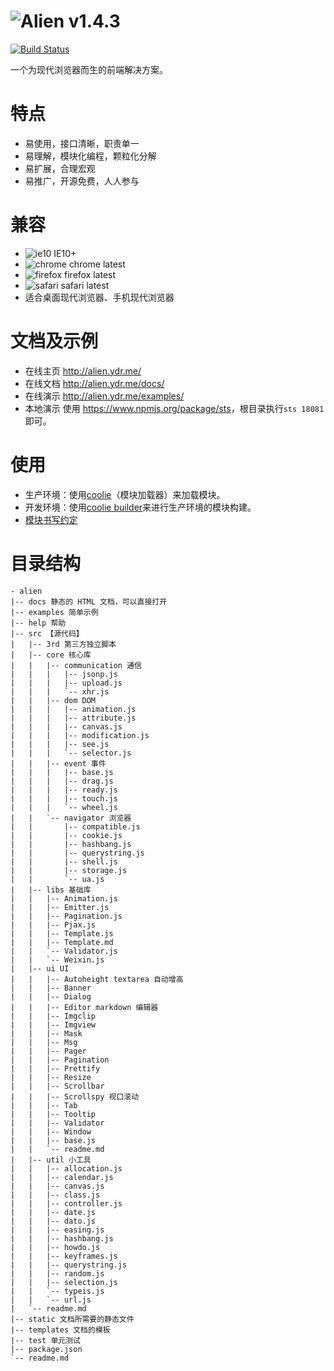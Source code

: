 # ![Alien](http://ydrimg.oss-cn-hangzhou.aliyuncs.com/20140914113127363721429460.png) v1.4.3
[![Build Status][travis-img]][travis-url] 

一个为现代浏览器而生的前端解决方案。


# 特点
* 易使用，接口清晰，职责单一
* 易理解，模块化编程，颗粒化分解
* 易扩展，合理宏观
* 易推广，开源免费，人人参与


# 兼容
* ![ie10](http://ydrimg.oss-cn-hangzhou.aliyuncs.com/20140919111504913271952205.png) IE10+
* ![chrome](http://ydrimg.oss-cn-hangzhou.aliyuncs.com/20140919111534857215164833.png) chrome latest
* ![firefox](http://ydrimg.oss-cn-hangzhou.aliyuncs.com/20140919111545251609050667.png) firefox latest
* ![safari](http://ydrimg.oss-cn-hangzhou.aliyuncs.com/20140919191953088445180368.png) safari latest
* 适合桌面现代浏览器、手机现代浏览器


# 文档及示例
- 在线主页 <http://alien.ydr.me/>
- 在线文档 <http://alien.ydr.me/docs/>
- 在线演示 <http://alien.ydr.me/examples/>
- 本地演示 使用 <https://www.npmjs.org/package/sts>，根目录执行`sts 18081`即可。


# 使用
- 生产环境：使用[coolie](http://github.com/cloudcome/coolie)（模块加载器）来加载模块。
- 开发环境：使用[coolie builder](http://github.com/cloudcome/nodejs-coolie)来进行生产环境的模块构建。
- [模块书写约定](https://github.com/cloudcome/alien/blob/master/help/module-convention.md)


# 目录结构
```
- alien
|-- docs 静态的 HTML 文档，可以直接打开
|-- examples 简单示例
|-- help 帮助
|-- src 【源代码】
|   |-- 3rd 第三方独立脚本
|	|-- core 核心库
|	|	|-- communication 通信
|	|	|	|-- jsonp.js
|	|	|	|-- upload.js
|	|	|	`-- xhr.js
|	|	|-- dom DOM
|	|	|	|-- animation.js
|	|	|	|-- attribute.js
|	|	|	|-- canvas.js
|	|	|	|-- modification.js
|	|	|	|-- see.js
|	|	|	`-- selector.js
|	|	|-- event 事件
|	|	|	|-- base.js
|	|	|	|-- drag.js
|	|	|	|-- ready.js
|	|	|	|-- touch.js
|	|	|	`-- wheel.js
|	|	`-- navigator 浏览器
|	|		|-- compatible.js
|	|		|-- cookie.js
|	|		|-- hashbang.js
|	|		|-- querystring.js
|	|		|-- shell.js
|	|		|-- storage.js
|	|		`-- ua.js
|	|-- libs 基础库
|	|	|-- Animation.js
|	|	|-- Emitter.js
|	|	|-- Pagination.js
|	|	|-- Pjax.js
|	|	|-- Template.js
|	|	|-- Template.md
|	|	`-- Validator.js
|	|	`-- Weixin.js
|	|-- ui UI
|	|	|-- Autoheight textarea 自动增高
|	|	|-- Banner
|	|	|-- Dialog
|	|	|-- Editor markdown 编辑器
|	|	|-- Imgclip
|	|	|-- Imgview
|	|	|-- Mask
|	|	|-- Msg
|	|	|-- Pager
|	|	|-- Pagination
|	|	|-- Prettify
|	|	|-- Resize
|	|	|-- Scrollbar
|	|	|-- Scrollspy 视口滚动
|	|	|-- Tab
|	|	|-- Tooltip
|	|	|-- Validator
|	|	|-- Window
|	|	|-- base.js
|	|	`-- readme.md
|	|-- util 小工具
|	|	|-- allocation.js
|	|	|-- calendar.js
|	|	|-- canvas.js
|	|	|-- class.js
|	|	|-- controller.js
|	|	|-- date.js
|	|	|-- dato.js
|	|	|-- easing.js
|	|	|-- hashbang.js
|	|	|-- howdo.js
|	|	|-- keyframes.js
|	|	|-- querystring.js
|	|	|-- random.js
|	|	|-- selection.js
|	|	`-- typeis.js
|	|	`-- url.js
|	`-- readme.md
|-- static 文档所需要的静态文件
|-- templates 文档的模板
|-- test 单元测试
|-- package.json
`-- readme.md
```


[travis-img]: https://travis-ci.org/cloudcome/alien.svg?branch=master
[travis-url]: https://travis-ci.org/cloudcome/alien
